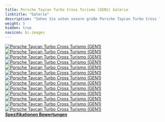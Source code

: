```yaml
---
title: Porsche Taycan Turbo Cross Turismo (GEN1) Galerie
linktitle: "Galerie"
description: "Sehen Sie unten unsere große Porsche Taycan Turbo Cross Turismo (GEN1) Bildergalerie. Klicken Sie auf die Bilder für hochauflösende Versionen."
weight: 5
hidden: true
navicon: bi-images
---
```

<!-- markdownlint-disable MD033 -->
<div class="row" id ="my-gallery">
	<div class="pswp-grid-item col-6 col-md-4">
		<a href="https://media.evkx.net/multimedia/models/porsche/taycan/taycan_turbo_cross_turismo_gen1/exterior_1.jpg"
data-pswp-src="https://media.evkx.net/multimedia/models/porsche/taycan/taycan_turbo_cross_turismo_gen1/exterior_1.jpg"
data-pswp-width="3000"
data-pswp-height="2001" 
target="_blank">
			<img src="https://media.evkx.net/multimedia/models/porsche/taycan/taycan_turbo_cross_turismo_gen1/exterior_1_xst.jpg" alt="Porsche Taycan Turbo Cross Turismo (GEN1)" class="img-fluid " />
		</a>
	</div>
	<div class="pswp-grid-item col-6 col-md-4">
		<a href="https://media.evkx.net/multimedia/models/porsche/taycan/taycan_turbo_cross_turismo_gen1/exterior_2.jpg"
data-pswp-src="https://media.evkx.net/multimedia/models/porsche/taycan/taycan_turbo_cross_turismo_gen1/exterior_2.jpg"
data-pswp-width="3000"
data-pswp-height="2001" 
target="_blank">
			<img src="https://media.evkx.net/multimedia/models/porsche/taycan/taycan_turbo_cross_turismo_gen1/exterior_2_xst.jpg" alt="Porsche Taycan Turbo Cross Turismo (GEN1)" class="img-fluid " />
		</a>
	</div>
	<div class="pswp-grid-item col-6 col-md-4">
		<a href="https://media.evkx.net/multimedia/models/porsche/taycan/taycan_turbo_cross_turismo_gen1/exterior_3.jpg"
data-pswp-src="https://media.evkx.net/multimedia/models/porsche/taycan/taycan_turbo_cross_turismo_gen1/exterior_3.jpg"
data-pswp-width="3000"
data-pswp-height="2001" 
target="_blank">
			<img src="https://media.evkx.net/multimedia/models/porsche/taycan/taycan_turbo_cross_turismo_gen1/exterior_3_xst.jpg" alt="Porsche Taycan Turbo Cross Turismo (GEN1)" class="img-fluid " />
		</a>
	</div>
	<div class="pswp-grid-item col-6 col-md-4">
		<a href="https://media.evkx.net/multimedia/models/porsche/taycan/taycan_turbo_cross_turismo_gen1/exterior_4.jpg"
data-pswp-src="https://media.evkx.net/multimedia/models/porsche/taycan/taycan_turbo_cross_turismo_gen1/exterior_4.jpg"
data-pswp-width="3000"
data-pswp-height="2000" 
target="_blank">
			<img src="https://media.evkx.net/multimedia/models/porsche/taycan/taycan_turbo_cross_turismo_gen1/exterior_4_xst.jpg" alt="Porsche Taycan Turbo Cross Turismo (GEN1)" class="img-fluid " />
		</a>
	</div>
	<div class="pswp-grid-item col-6 col-md-4">
		<a href="https://media.evkx.net/multimedia/models/porsche/taycan/taycan_turbo_cross_turismo_gen1/exterior_5.jpg"
data-pswp-src="https://media.evkx.net/multimedia/models/porsche/taycan/taycan_turbo_cross_turismo_gen1/exterior_5.jpg"
data-pswp-width="3000"
data-pswp-height="1954" 
target="_blank">
			<img src="https://media.evkx.net/multimedia/models/porsche/taycan/taycan_turbo_cross_turismo_gen1/exterior_5_xst.jpg" alt="Porsche Taycan Turbo Cross Turismo (GEN1)" class="img-fluid " />
		</a>
	</div>
	<div class="pswp-grid-item col-6 col-md-4">
		<a href="https://media.evkx.net/multimedia/models/porsche/taycan/taycan_turbo_cross_turismo_gen1/frontseats_1.jpg"
data-pswp-src="https://media.evkx.net/multimedia/models/porsche/taycan/taycan_turbo_cross_turismo_gen1/frontseats_1.jpg"
data-pswp-width="3000"
data-pswp-height="1687" 
target="_blank">
			<img src="https://media.evkx.net/multimedia/models/porsche/taycan/taycan_turbo_cross_turismo_gen1/frontseats_1_xst.jpg" alt="Porsche Taycan Turbo Cross Turismo (GEN1)" class="img-fluid " />
		</a>
	</div>
	<div class="pswp-grid-item col-6 col-md-4">
		<a href="https://media.evkx.net/multimedia/models/porsche/taycan/taycan_turbo_cross_turismo_gen1/frunk_1.jpg"
data-pswp-src="https://media.evkx.net/multimedia/models/porsche/taycan/taycan_turbo_cross_turismo_gen1/frunk_1.jpg"
data-pswp-width="3000"
data-pswp-height="2250" 
target="_blank">
			<img src="https://media.evkx.net/multimedia/models/porsche/taycan/taycan_turbo_cross_turismo_gen1/frunk_1_xst.jpg" alt="Porsche Taycan Turbo Cross Turismo (GEN1)" class="img-fluid " />
		</a>
	</div>
	<div class="pswp-grid-item col-6 col-md-4">
		<a href="https://media.evkx.net/multimedia/models/porsche/taycan/taycan_turbo_cross_turismo_gen1/headlights_1.jpg"
data-pswp-src="https://media.evkx.net/multimedia/models/porsche/taycan/taycan_turbo_cross_turismo_gen1/headlights_1.jpg"
data-pswp-width="3000"
data-pswp-height="2000" 
target="_blank">
			<img src="https://media.evkx.net/multimedia/models/porsche/taycan/taycan_turbo_cross_turismo_gen1/headlights_1_xst.jpg" alt="Porsche Taycan Turbo Cross Turismo (GEN1)" class="img-fluid " />
		</a>
	</div>
	<div class="pswp-grid-item col-6 col-md-4">
		<a href="https://media.evkx.net/multimedia/models/porsche/taycan/taycan_turbo_cross_turismo_gen1/interior_1.jpg"
data-pswp-src="https://media.evkx.net/multimedia/models/porsche/taycan/taycan_turbo_cross_turismo_gen1/interior_1.jpg"
data-pswp-width="3000"
data-pswp-height="1790" 
target="_blank">
			<img src="https://media.evkx.net/multimedia/models/porsche/taycan/taycan_turbo_cross_turismo_gen1/interior_1_xst.jpg" alt="Porsche Taycan Turbo Cross Turismo (GEN1)" class="img-fluid " />
		</a>
	</div>
	<div class="pswp-grid-item col-6 col-md-4">
		<a href="https://media.evkx.net/multimedia/models/porsche/taycan/taycan_turbo_cross_turismo_gen1/main_1.jpg"
data-pswp-src="https://media.evkx.net/multimedia/models/porsche/taycan/taycan_turbo_cross_turismo_gen1/main_1.jpg"
data-pswp-width="3000"
data-pswp-height="2001" 
target="_blank">
			<img src="https://media.evkx.net/multimedia/models/porsche/taycan/taycan_turbo_cross_turismo_gen1/main_1_xst.jpg" alt="Porsche Taycan Turbo Cross Turismo (GEN1)" class="img-fluid " />
		</a>
	</div>
	<div class="pswp-grid-item col-6 col-md-4">
		<a href="https://media.evkx.net/multimedia/models/porsche/taycan/taycan_turbo_cross_turismo_gen1/screens_1.jpg"
data-pswp-src="https://media.evkx.net/multimedia/models/porsche/taycan/taycan_turbo_cross_turismo_gen1/screens_1.jpg"
data-pswp-width="3000"
data-pswp-height="1854" 
target="_blank">
			<img src="https://media.evkx.net/multimedia/models/porsche/taycan/taycan_turbo_cross_turismo_gen1/screens_1_xst.jpg" alt="Porsche Taycan Turbo Cross Turismo (GEN1)" class="img-fluid " />
		</a>
	</div>
	<div class="pswp-grid-item col-6 col-md-4">
		<a href="https://media.evkx.net/multimedia/models/porsche/taycan/taycan_turbo_cross_turismo_gen1/secondrowseats_1.jpg"
data-pswp-src="https://media.evkx.net/multimedia/models/porsche/taycan/taycan_turbo_cross_turismo_gen1/secondrowseats_1.jpg"
data-pswp-width="3000"
data-pswp-height="2250" 
target="_blank">
			<img src="https://media.evkx.net/multimedia/models/porsche/taycan/taycan_turbo_cross_turismo_gen1/secondrowseats_1_xst.jpg" alt="Porsche Taycan Turbo Cross Turismo (GEN1)" class="img-fluid " />
		</a>
	</div>
	<div class="pswp-grid-item col-6 col-md-4">
		<a href="https://media.evkx.net/multimedia/models/porsche/taycan/taycan_turbo_cross_turismo_gen1/trunk_1.jpg"
data-pswp-src="https://media.evkx.net/multimedia/models/porsche/taycan/taycan_turbo_cross_turismo_gen1/trunk_1.jpg"
data-pswp-width="3000"
data-pswp-height="1449" 
target="_blank">
			<img src="https://media.evkx.net/multimedia/models/porsche/taycan/taycan_turbo_cross_turismo_gen1/trunk_1_xst.jpg" alt="Porsche Taycan Turbo Cross Turismo (GEN1)" class="img-fluid " />
		</a>
	</div>
</div>
<script type="module">
  import PhotoSwipeLightbox from '/js/photoswipe-lightbox.esm.js';
    const lightbox = new PhotoSwipeLightbox({
       gallery: '#my-gallery',
        children: 'a',
        pswpModule: () => import('/js/photoswipe.esm.js')
    });
lightbox.init();
</script>
<div class="mt-3 mb-3">
<a href="../specifications/" class="text-decoration-none text-black">
<strong><i class="bi-arrow-left"></i> Spezifikationen </strong>
</a>
<a href="../reviews/" class="text-decoration-none text-black float-end">
<strong>Bewertungen <i class="bi-arrow-right"></i></strong>
</a>
</div>
